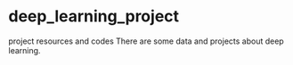 # deep_learning_project
project resources and codes
There are some data and projects about deep learning.
